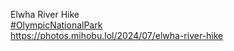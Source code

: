 Elwha River Hike  
[\#<span>OlympicNationalPark</span>](https://social.lol/tags/OlympicNationalPark)  
[<span class="invisible">https://</span><span class="ellipsis">photos.mihobu.lol/2024/07/elwh</span><span class="invisible">a-river-hike</span>](https://photos.mihobu.lol/2024/07/elwha-river-hike)